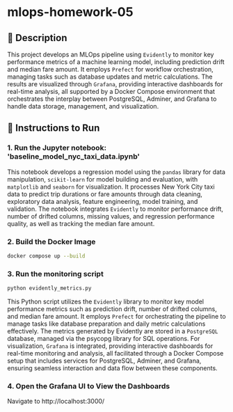 # mlops-homework-05

## 📝 Description

This project develops an MLOps pipeline using `Evidently` to monitor key performance metrics of a machine learning model, including prediction drift and median fare amount. It employs `Prefect` for workflow orchestration, managing tasks such as database updates and metric calculations. The results are visualized through `Grafana`, providing interactive dashboards for real-time analysis, all supported by a Docker Compose environment that orchestrates the interplay between PostgreSQL, Adminer, and Grafana to handle data storage, management, and visualization.

## 🔧 Instructions to Run

### 1. Run the Jupyter notebook: 'baseline_model_nyc_taxi_data.ipynb'

This notebook develops a regression model using the `pandas` library for data manipulation, `scikit-learn` for model building and evaluation, with `matplotlib` and `seaborn` for visualization. It processes New York City taxi data to predict trip durations or fare amounts through data cleaning, exploratory data analysis, feature engineering, model training, and validation. The notebook integrates `Evidently` to monitor performance drift, number of drifted columns, missing values, and regression performance quality, as well as tracking the median fare amount.
  
### 2. Build the Docker Image

```bash
docker compose up --build
```
### 3. Run the monitoring script

```bash
python evidently_metrics.py
```

This Python script utilizes the `Evidently` library to monitor key model performance metrics such as prediction drift, number of drifted columns, and median fare amount. It employs `Prefect` for orchestrating the pipeline to manage tasks like database preparation and daily metric calculations effectively. The metrics generated by Evidently are stored in a `PostgreSQL` database, managed via the psycopg library for SQL operations. For visualization, `Grafana` is integrated, providing interactive dashboards for real-time monitoring and analysis, all facilitated through a Docker Compose setup that includes services for PostgreSQL, Adminer, and Grafana, ensuring seamless interaction and data flow between these components.

### 4. Open the Grafana UI to View the Dashboards

Navigate to http://localhost:3000/
